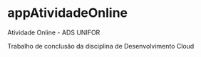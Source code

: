 # appAtividadeOnline
Atividade Online - ADS UNIFOR

Trabalho de conclusão da disciplina de Desenvolvimento Cloud
